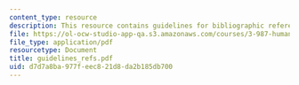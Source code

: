```yaml
---
content_type: resource
description: This resource contains guidelines for bibliographic referencing and citations.
file: https://ol-ocw-studio-app-qa.s3.amazonaws.com/courses/3-987-human-origins-and-evolution-spring-2006/d7d7a8ba977feec821d8da2b185db700_guidelines_refs.pdf
file_type: application/pdf
resourcetype: Document
title: guidelines_refs.pdf
uid: d7d7a8ba-977f-eec8-21d8-da2b185db700
---
```

